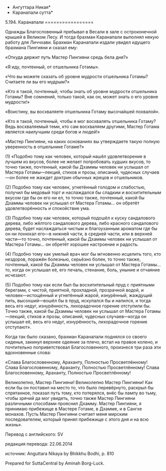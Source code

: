 * Ангуттара Никая*
* Каранапали сутта*

5\.194\. Каранапали
\=\=\=\=\=\=\=\=\=\=\=\=\=\=\=\=\=

Однажды Благословенный пребывал в Весали в зале с остроконечной крышей в Великом Лесу\. И тогда брахман Каранапали выполнял некую работу для Личчхави\. Брахман Каранапали издали увидел идущего брахмана Пингияни и сказал ему:

«Откуда держит путь Мастер Пингияни средь бела дня?»

«Я иду, почтенный, от отшельника Готамы»\.

«Что вы можете сказать об уровне мудрости отшельника Готамы? Считаете ли вы его мудрым?»

«Кто я такой, почтенный, чтобы знать об уровне мудрости отшельника Готамы? Вне сомнений, только такой, как он, может знать о его уровне мудрости\!»

«Воистину, вы восхваляете отшельника Готаму высочайшей похвалой»\.

«Кто я такой, почтенный, чтобы я мог восхвалять отшельника Готаму? Ведь восхваляемый теми, кто сам восхваляем другими, Мастер Готама является наилучшим среди богов и людей\!»

«Мастер Пингияни, на каких основаниях вы утверждаете такую полную уверенность в отшельнике Готаме?»

\(1\) «Подобно тому как человек, который нашёл удовлетворение в лучшем из вкусов, более не желает попробовать худших вкусов, то точно также, почтенный, какой бы Дхаммы человек ни услышал от Мастера Готамы—лекций, стихов и прозы, описаний, чудесных случаев—он более не жаждет доктрин обычных жрецов и отшельников\.

\(2\) Подобно тому как человек, угнетённый голодом и слабостью, получил бы медовый торт и наслаждался бы сладким и восхитительным вкусом где бы он его ни ел, то точно также, почтенный, какой бы Дхаммы человек ни услышал от Мастера Готамы… он обретёт удовлетворённость и спокойствие ума\.

\(3\) Подобно тому как человек, который подошёл к куску сандалового дерева, либо жёлтого сандалового дерева, либо красного сандалового дерева, будет наслаждаться чистым и благоуханным ароматом где бы он ни понюхал его—в нижней части, в средней части, или в верхней части—то точно, почтенный, какой бы Дхаммы человек ни услышал от Мастера Готамы… он обретёт хорошее настроение и радость\.

\(4\) Подобно тому как умелый врач мог бы мгновенно исцелить того, кто нездоров, поражён болезнью, серьёзно болен, то точно также, почтенный, какой бы Дхаммы человек ни услышал от Мастера Готамы… то, когда он услышал её, его печаль, стенание, боль, уныние и отчаяние исчезают\.

\(5\) Подобно тому как если был бы восхитительный пруд с приятными берегами, с чистой, приятной, прохладной, прозрачной водой, и человек—истощённый и угнетённый жарой, изнурённый, жаждущий пить, высохший—вошёл бы в пруд, искупался бы и напился, и тогда весь его недуг, изнурённость, лихорадочное горение отступили бы\. Точно также, какой бы Дхаммы человек ни услышал от Мастера Готамы—лекций, стихов и прозы, описаний, чудесных случаев—когда он услышал её, весь его недуг, изнурённость, лихорадочное горение отступают»\.

Когда так было сказано, брахман Каранапали поднялся со своего сиденья, закинул верхнее одеяние за плечо, встал на правое колено, и почтительно поприветствовал Благословенного, произнеся три раза эти вдохновенные слова:

«Слава Благословенному, Араханту, Полностью Просветлённому\! Слава Благословенному, Араханту, Полностью Просветлённому\! Слава Благословенному, Араханту, Полностью Просветлённому\!

Великолепно, Мастер Пингияни\! Великолепно Мастер Пингияни\! Как если бы он поставил на место то, что было перевёрнуто, раскрыл бы спрятанное, показал путь тому, кто потерялся, внёс бы лампу во тьму, чтобы зрячий да мог увидеть, точно также Мастер Пингияни различными способами прояснил Дхамму\. Мастер Пингияни, я принимаю прибежище в Мастере Готаме, в Дхамме, и в Сангхе монахов\. Пусть Мастер Пингияни считает меня мирским последователем, который принял прибежище с этого дня и на всю жизнь»\.

Перевод с английского: SV

редакция перевода: 22\.06\.2014

источник: Anguttara Nikaya by Bhikkhu Bodhi, p\. 810

Prepared for SuttaCentral by Aminah Borg\-Luck\.